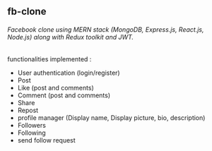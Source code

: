 ## fb-clone

###### Facebook clone using MERN stack (MongoDB, Express.js, React.js, Node.js) along with Redux toolkit and JWT.

functionalities implemented :

- User authentication (login/register)
- Post
- Like (post and comments)
- Comment (post and comments)
- Share
- Repost
- profile manager (Display name, Display picture, bio, description)
- Followers
- Following
- send follow request
